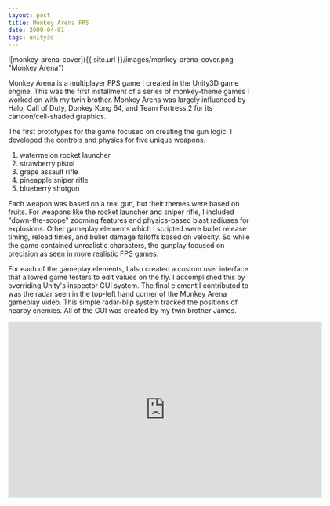 ```yaml
---
layout: post
title: Monkey Arena FPS
date: 2009-04-01 
tags: unity3d
---
```


![monkey-arena-cover]({{ site.url }}/images/monkey-arena-cover.png "Monkey Arena")

Monkey Arena is a multiplayer FPS game I created in the Unity3D game engine. This was the first installment of a series of monkey-theme games I worked on with my twin brother. Monkey Arena was largely influenced by Halo, Call of Duty, Donkey Kong 64, and Team Fortress 2 for its cartoon/cell-shaded graphics.

The first prototypes for the game focused on creating the gun logic. I developed the controls and physics for five unique weapons.

1. watermelon rocket launcher
2. strawberry pistol
3. grape assault rifle
4. pineapple sniper rifle
5. blueberry shotgun

Each weapon was based on a real gun, but their themes were based on fruits. For weapons like the rocket launcher and sniper rifle, I included "down-the-scope" zooming features and physics-based blast radiuses for explosions. Other gameplay elements which I scripted were bullet release timing, reload times, and bullet damage falloffs based on velocity. So while the game contained unrealistic characters, the gunplay focused on precision as seen in more realistic FPS games.

For each of the gameplay elements, I also created a custom user interface that allowed game testers to edit values on the fly. I accomplished this by overriding Unity's inspector GUI system. The final element I contributed to was the radar seen in the top-left hand corner of the Monkey Arena gameplay video. This simple radar-blip system tracked the positions of nearby enemies. All of the GUI was created by my twin brother James.

<div class="video-wrapper">
    <iframe width="640" height="360" src="https://www.youtube.com/embed/DvEvQvvq4mQ" frameborder="0" allowfullscreen></iframe>
</div>